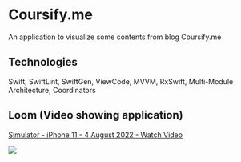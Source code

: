 # Coursify.me
An application to visualize some contents from blog Coursify.me

## Technologies
Swift, SwiftLint, SwiftGen, ViewCode, MVVM, RxSwift, Multi-Module Architecture, Coordinators

## Loom (Video showing application) 

<a href="https://www.loom.com/share/98072454d8fc471495dac75679e6066f">
    <p>Simulator - iPhone 11 - 4 August 2022 - Watch Video</p>
    <img style="max-width:300px;" src="https://cdn.loom.com/sessions/thumbnails/98072454d8fc471495dac75679e6066f-with-play.gif">
  </a>
